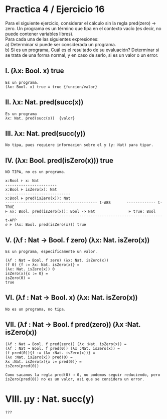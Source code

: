 # Practica 4 / Ejercicio 16  
Para el siguiente ejercicio, considerar el cálculo sin la regla pred(zero) → zero. Un programa es un término que tipa en el contexto vacío (es decir, no puede contener variables libres).  
Para cada una de las siguientes expresiones:  
a) Determinar si puede ser considerada un programa.  
b) Si es un programa, Cuál es el resultado de su evaluación? Determinar si se trata de una forma normal, y en caso de serlo, si es un valor o un error.  
## I. (λx: Bool. x) true  
```
Es un programa.
(λx: Bool. x) true = true {funcion/valor}
```
## II. λx: Nat. pred(succ(x))  
```
Es un programa 
λx: Nat. pred(succ(x))  {valor}
```
## III. λx: Nat. pred(succ(y))  
```
No tipa, pues requiere informacion sobre el y (y: Nat) para tipar.
```
## IV. (λx: Bool. pred(isZero(x))) true  
```
NO TIPA, no es un programa.

x:Bool ⊢ x: Nat 
-----------------------
x:Bool ⊢ isZero(x): Nat
-----------------------------
x:Bool ⊢ pred(isZero(x)): Nat
----------------------------------------- t-ABS       ------------- t-TRUE
⊢ λx: Bool. pred(isZero(x)): Bool -> Nat               ⊢ true: Bool
---------------------------------------------------------------------- t-APP
∅ ⊢ (λx: Bool. pred(isZero(x))) true
```
## V. (λf : Nat → Bool. f zero) (λx: Nat. isZero(x))  
```
Es un programa, especificamente un valor.

(λf : Nat → Bool. f zero) (λx: Nat. isZero(x))
(f 0) {f := λx: Nat. isZero(x)} =
(λx: Nat. isZero(x)) 0
isZero(x){x := 0} =
isZero(0) =
true
```
## VI. (λf : Nat → Bool. x) (λx: Nat. isZero(x))  
```
No es un programa, no tipa.
```
## VII. (λf : Nat → Bool. f pred(zero)) (λx :Nat. isZero(x))  
```
(λf : Nat → Bool. f pred(zero)) (λx :Nat. isZero(x)) =
(λf : Nat → Bool. f pred(0)) (λx :Nat. isZero(x)) =
(f pred(0)){f := (λx :Nat. isZero(x))} =
(λx :Nat. isZero(x)) pred(0) =
λx :Nat. isZero(x){x := pred(0)} =
isZero(pred(0))

Como sacamos la regla pred(0) → 0, no podemos seguir reduciendo, pero isZero(pred(0)) no es un valor, asi que se considera un error.
```
# VIII. µy : Nat. succ(y)  
```
???
```
